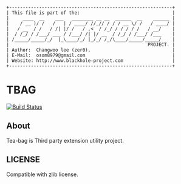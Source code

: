 ```
+------------------------------------------------------------+
| This file is part of the:                                  |
|     ____  __    ___   ________ __ __  ______  __    ______ |
|    / __ )/ /   /   | / ____/ //_// / / / __ \/ /   / ____/ |
|   / __  / /   / /| |/ /   / ,<  / /_/ / / / / /   / __/    |
|  / /_/ / /___/ ___ / /___/ /| |/ __  / /_/ / /___/ /___    |
| /_____/_____/_/  |_\____/_/ |_/_/ /_/\____/_____/_____/    |
|                                                   PROJECT. |
| Author:  Changwoo lee (zer0).                              |
| E-Mail:  osom8979@gmail.com                                |
| Website: http://www.blackhole-project.com                  |
+------------------------------------------------------------+
```

# TBAG

[![Build Status](https://travis-ci.org/osom8979/tbag.svg?branch=master)](https://travis-ci.org/osom8979/tbag)

## About

Tea-bag is Third party extension utility project.

## LICENSE

Compatible with zlib license.

